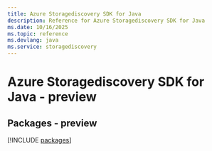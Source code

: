 ```yaml
---
title: Azure Storagediscovery SDK for Java
description: Reference for Azure Storagediscovery SDK for Java
ms.date: 10/16/2025
ms.topic: reference
ms.devlang: java
ms.service: storagediscovery
---
```

# Azure Storagediscovery SDK for Java - preview
## Packages - preview
[!INCLUDE [packages](storagediscovery-index.md)]